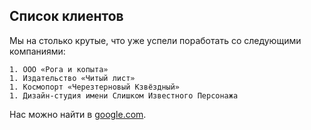 ## Список клиентов

Мы на столько крутые, что уже успели поработать со следующими компаниями:

    1. ООО «Рога и копыта»
    1. Издательство «Читый лист»
    1. Космопорт «Черезтерновый Кзвёздный»
    1. Дизайн-студия имени Слишком Известного Персонажа

Нас можно найти в [google.com](https://google.com).